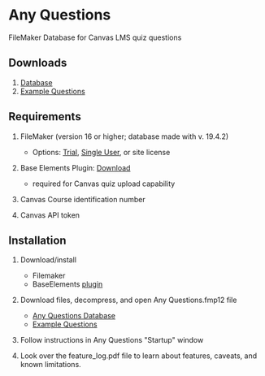 # Any Questions
FileMaker Database for Canvas LMS quiz questions

## Downloads
1. [Database](database%20files/Any%20Questions.fmp12.zip)
2. [Example Questions](database%20files/example%20questions.zip)


## Requirements

1) FileMaker (version 16 or higher; database made with v. 19.4.2)
	* Options: [Trial](https://www.claris.com/trial/ "Claris FileMaker"), [Single User](https://store.claris.com/individuals "Claris FileMaker"), or site license

2) Base Elements Plugin: [Download](https://docs.baseelementsplugin.com/article/522-downloads)
	* required for Canvas quiz upload capability
3) Canvas Course identification number

4) Canvas API token

## Installation

1. Download/install
	* Filemaker
	* BaseElements [plugin](https://docs.baseelementsplugin.com/article/522-downloads "BaseElements")

2. Download files, decompress, and open Any Questions.fmp12 file
	* [Any Questions Database](database%20files/Any%20Questions.fmp12.zip)
	* [Example Questions](database%20files/example%20questions.zip)

3. Follow instructions in Any Questions "Startup" window

4. Look over the feature_log.pdf file to learn about features, caveats, and known limitations.
